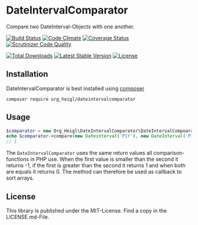 # DateIntervalComparator

Compare two DateInterval-Objects with one another.

[![Build Status](https://travis-ci.org/heiglandreas/DateIntervalComparator.svg?branch=master)](https://travis-ci.org/heiglandreas/DateIntervalComparator)
[![Code Climate](https://codeclimate.com/github/heiglandreas/DateIntervalComparator/badges/gpa.svg)](https://codeclimate.com/github/heiglandreas/DateIntervalComparator)
[![Coverage Status](https://coveralls.io/repos/github/heiglandreas/DateIntervalComparator/badge.svg?branch=master)](https://coveralls.io/github/heiglandreas/DateIntervalComparator?branch=master)
[![Scrutinizer Code Quality](https://scrutinizer-ci.com/g/heiglandreas/DateIntervalComparator/badges/quality-score.png?b=master)](https://scrutinizer-ci.com/g/heiglandreas/DateIntervalComparator/?branch=master)

[![Total Downloads](https://poser.pugx.org/org_heigl/dateintervalcomparator/downloads)](https://packagist.org/packages/org_heigl/dateintervalcomparator)
[![Latest Stable Version](https://poser.pugx.org/org_heigl/dateintervalcomparator/v/stable)](https://packagist.org/packages/org_heigl/dateintervalcomparator)
[![License](https://poser.pugx.org/org_heigl/dateintervalcomparator/license)](https://packagist.org/packages/org_heigl/dateintervalcomparator)

 
## Installation

DateIntervalComparator is best installed using [composer](https://getcomposer.org)

    composer require org_heigl/dateintervalcomparator
    

## Usage

```php
$comparator = new Org_Heigl\DateIntervalComparator\DateIntervalCompoarator()
echo $comparator->compare(new Dateinterval('P1Y'), new DateInterval('P1M'));
// 1
```

The ```DateIntervalComparator``` uses the same return values all 
comparison-functions in PHP use. When the first value is smaller than the second it 
returns -1, if the first is greater than the second it returns 1 and when both are 
equals it returns 0. The method can therefore be used as callback to sort arrays.

## License

This library is published under the MIT-License. Find a copy in the LICENSE.md-File.